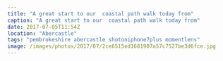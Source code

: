 ```yaml
---
title: "A great start to our  coastal path walk today from"
caption: "A great start to our  coastal path walk today from"
date: 2017-07-05T11:54Z
location: "Abercastle"
tags: "pembrokeshire abercastle shotoniphone7plus momentlens"
image: /images/photos/2017/07/2ce6515ed1681907a57c7527be3d6fce.jpg
---
```

